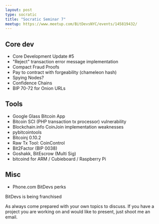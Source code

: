 ```yaml
---
layout: post
type: socratic
title: "Socratic Seminar 7"
meetup: https://www.meetup.com/BitDevsNYC/events/145819432/
---
```


Core dev
--------

- Core Development Update #5
- "Reject" transaction error message implementation
- Compact Fraud Proofs
- Pay to contract with forgeability (chameleon hash)
- Spying Nodes?
- Confidence Chains
- BIP 70-72 for Onion URLs

Tools
-----

- Google Glass Bitcoin App
- Bitcoin SCI (PHP transaction tx processor) vulnerability
- Blockchain.info CoinJoin implementation weaknesses
- pybitcointools
- Bitcoinj 0.10.2
- Raw Tx Tool: CoinControl
- Bit2Factor (BIP 0038)
- Goshakk, BitEscrow (Multi Sig)
- bitcoind for ARM / Cubieboard / Raspberry Pi

Misc
----

- Phone.com BitDevs perks

BitDevs is being franchised

As always come prepared with your own topics to discuss. If you have a project
you are working on and would like to present, just shoot me an email.
